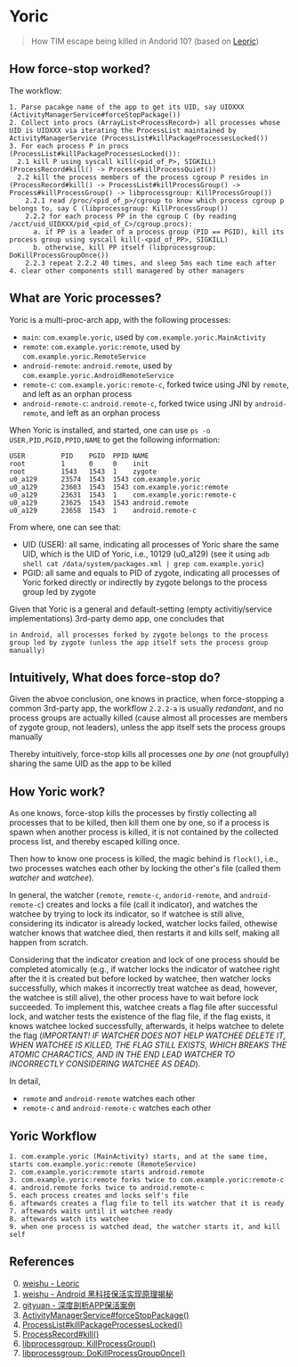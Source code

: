 # Yoric

> How TIM escape being killed in Andorid 10? (based on [Leoric](https://github.com/tiann/Leoric.git))

## How force-stop worked?

The workflow:
``` 
1. Parse pacakge name of the app to get its UID, say UIDXXX (ActivityManagerService#forceStopPackage())
2. Collect into procs (ArrayList<ProcessRecord>) all processes whose UID is UIDXXX via iterating the ProcessList maintained by ActivityManagerService (ProcessList#killPackageProcessesLocked())
3. For each process P in procs (ProcessList#killPackageProcessesLocked()): 
  2.1 kill P using syscall kill(<pid_of_P>, SIGKILL) (ProcessRecord#kill() -> Process#killProcessQuiet())
  2.2 kill the process members of the process cgroup P resides in (ProcessRecord#kill() -> ProcessList#killProcessGroup() -> Process#killProcessGroup() -> libprocessgroup: KillProcessGroup())
    2.2.1 read /proc/<pid_of_p>/cgroup to know which process cgroup p belongs to, say C (libprocessgroup: KillProcessGroup())
    2.2.2 for each process PP in the cgroup C (by reading /acct/uid_UIDXXX/pid_<pid_of_C>/cgroup.procs):
      a. if PP is a leader of a process group (PID == PGID), kill its process group using syscall kill(-<pid_of_PP>, SIGKILL)
      b. otherwise, kill PP itself (libprocessgroup: DoKillProcessGroupOnce())
    2.2.3 repeat 2.2.2 40 times, and sleep 5ms each time each after
4. clear other components still managered by other managers
```

## What are Yoric processes?

Yoric is a multi-proc-arch app, with the following processes:
+ `main`: `com.example.yoric`, used by `com.example.yoric.MainActivity`
+ `remote`: `com.example.yoric:remote`, used by `com.example.yoric.RemoteService`
+ `android-remote`: `android.remote`, used by `com.example.yoric.AndroidRemoteService`
+ `remote-c`: `com.example.yoric:remote-c`, forked twice using JNI by `remote`, and left as an orphan process
+ `android-remote-c`: `android.remote-c`, forked twice using JNI by `android-remote`, and left as an orphan process

When Yoric is installed, and started, one can use `ps -o USER,PID,PGID,PPID,NAME` to get the following information:
```
USER         PID    PGID  PPID NAME
root         1      0     0    init
root         1543   1543  1    zygote
u0_a129      23574  1543  1543 com.example.yoric
u0_a129      23603  1543  1543 com.example.yoric:remote
u0_a129      23631  1543  1    com.example.yoric:remote-c
u0_a129      23625  1543  1543 android.remote
u0_a129      23658  1543  1    android.remote-c
```

From where, one can see that:
+ UID (USER): all same, indicating all processes of Yoric share the same UID, which is the UID of Yoric, i.e., 10129 (u0_a129) (see it using `adb shell cat /data/system/packages.xml | grep com.example.yoric`)
+ PGID: all same and equals to PID of zygote, indicating all processes of Yoric forked directly or indirectly by zygote belongs to the process group led by zygote

Given that Yoric is a general and default-setting (empty activitiy/service implementations) 3rd-party demo app, one concludes that 
```
in Android, all processes forked by zygote belongs to the process group led by zygote (unless the app itself sets the process group manually) 
```

## Intuitively, What does force-stop do?

Given the abvoe conclusion, one knows in practice, when force-stopping a common 3rd-party app, the workflow `2.2.2-a` is usually *redandant*, and no process groups are actually killed (cause almost all processes are members of zygote group, not leaders), unless the app itself sets the process groups manually

Thereby intuitively, force-stop kills all processes *one by one* (not groupfully) sharing the same UID as the app to be killed

## How Yoric work?

As one knows, force-stop kills the processes by firstly collecting all processes that to be killed, then kill them one by one, so if a process is spawn when another process is killed, it is not contained by the collected process list, and thereby escaped killing once.

Then how to know one process is killed, the magic behind is `flock()`, i.e., two processes watches each other by locking the other's file (called them *watcher* and *watchee*).

In general, the watcher (`remote`, `remote-c`, `andorid-remote`, and `android-remote-c`) creates and locks a file (call it indicator), and watches the watchee by trying to lock its indicator, so if watchee is still alive, considering its indicator is already locked, watcher locks failed, othewise watcher knows that watchee died, then restarts it and kills self, making all happen from scratch.

Considering that the indicator creation and lock of one process should be completed atomically (e.g., if watcher locks the indicator of watchee right after the it is created but before locked by watchee, then watcher locks successfully, which makes it incorrectly treat watchee as dead, however, the watchee is still alive), the other process have to wait before lock succeeded. To implement this, watchee creats a flag file after successful lock, and watcher tests the existence of the flag file, if the flag exists, it knows watchee locked successfully, afterwards, it helps watchee to delete the flag (*IMPORTANT! IF WATCHER DOES NOT HELP WATCHEE DELETE IT, WHEN WATCHEE IS KILLED, THE FLAG STILL EXISTS, WHICH BREAKS THE ATOMIC CHARACTICS, AND IN THE END LEAD WATCHER TO INCORRECTLY CONSIDERING WATCHEE AS DEAD*).

In detail, 
+ `remote` and `android-remote` watches each other
+ `remote-c` and `android-remote-c` watches each other

## Yoric Workflow

```
1. com.example.yoric (MainActivity) starts, and at the same time, starts com.example.yoric:remote (RemoteService)
2. com.example.yoric:remote starts android.remote
3. com.example.yoric:remote forks twice to com.example.yoric:remote-c
4. android.remote forks twice to android.remote-c
5. each process creates and locks self's file
6. aftewards creates a flag file to tell its watcher that it is ready
7. aftewards waits until it watchee ready
8. aftewards watch its watchee 
9. when one process is watched dead, the watcher starts it, and kill self
```

## References

0. [weishu - Leoric](https://github.com/tiann/Leoric.git)
1. [weishu - Android 黑科技保活实现原理揭秘](http://weishu.me/2020/01/16/a-keep-alive-method-on-android/)
2. [gityuan - 深度剖析APP保活案例](http://gityuan.com/2018/02/24/process-keep-forever/)
3. [ActivityManagerService#forceStopPackage()](http://www.aospxref.com/android-10.0.0_r2/xref/frameworks/base/services/core/java/com/android/server/am/ActivityManagerService.java#4258)
4. [ProcessList#killPackageProcessesLocked()](http://www.aospxref.com/android-10.0.0_r2/xref/frameworks/base/services/core/java/com/android/server/am/ProcessList.java#2116)
5. [ProcessRecord#kill()](http://www.aospxref.com/android-10.0.0_r2/xref/frameworks/base/services/core/java/com/android/server/am/ProcessRecord.java#759)
6. [libprocessgroup: KillProcessGroup()](http://www.aospxref.com/android-10.0.0_r2/xref/system/core/libprocessgroup/processgroup.cpp#340)
7. [libprocessgroup: DoKillProcessGroupOnce()](http://www.aospxref.com/android-10.0.0_r2/xref/system/core/libprocessgroup/processgroup.cpp#262)